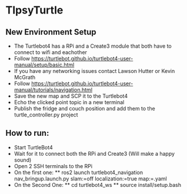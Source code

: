 # TIpsyTurtle

## New Environment Setup
* The Turtlebot4 has a RPi and a Create3 module that both have to connect to wifi and eachother
* Follow https://turtlebot.github.io/turtlebot4-user-manual/setup/basic.html
* If you have any networking issues contact Lawson Hutter or Kevin McGrath
* Follow https://turtlebot.github.io/turtlebot4-user-manual/tutorials/navigation.html
* Save the new map and SCP it to the Turtlebot4
* Echo the clicked point topic in a new terminal
* Publish the fridge and couch position and add them to the turtle_controller.py project

## How to run:
* Start TurtleBot4
* Wait for it to connect both the RPi and Create3 (Will make a happy sound)
* Open 2 SSH terminals to the RPi
* On the first one:
** ros2 launch turtlebot4_navigation nav_bringup.launch.py slam:=off localization:=true map:=<YourMap>.yaml
* On the Second One:
** cd turtlebot4_ws
** source install/setup.bash
